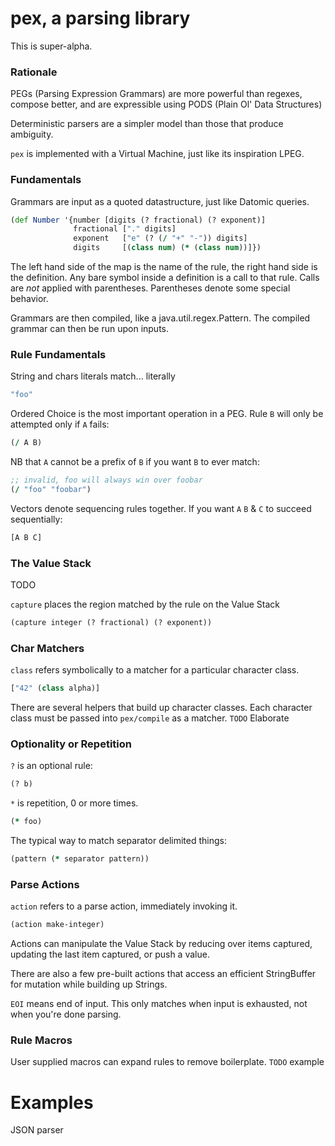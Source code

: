 # pex, a parsing library

This is super-alpha.

### Rationale 

PEGs (Parsing Expression Grammars) are more powerful than regexes, compose better, and are expressible using PODS (Plain Ol' Data Structures)

Deterministic parsers are a simpler model than those that produce ambiguity.

`pex` is implemented with a Virtual Machine, just like its inspiration LPEG.

### Fundamentals

Grammars are input as a quoted datastructure, just like Datomic queries.

```clj
(def Number '{number [digits (? fractional) (? exponent)]
              fractional ["." digits]
              exponent   ["e" (? (/ "+" "-")) digits]
              digits     [(class num) (* (class num))]})
```

The left hand side of the map is the name of the rule, the right hand side is the definition.
Any bare symbol inside a definition is a call to that rule.  Calls are *not* applied with parentheses.
Parentheses denote some special behavior.

Grammars are then compiled, like a java.util.regex.Pattern.
The compiled grammar can then be run upon inputs.

### Rule Fundamentals

String and chars literals match... literally
```clj
"foo"
```

Ordered Choice is the most important operation in a PEG. Rule `B` will only be attempted only if `A` fails:
```clj
(/ A B)
```

NB that `A` cannot be a prefix of `B` if you want `B` to ever match:
```clj
;; invalid, foo will always win over foobar
(/ "foo" "foobar")
```

Vectors denote sequencing rules together.  If you want `A` `B` & `C` to succeed sequentially:
```clj
[A B C]
```

### The Value Stack

TODO

`capture` places the region matched by the rule on the Value Stack

```clj
(capture integer (? fractional) (? exponent))
```

### Char Matchers

`class` refers symbolically to a matcher for a particular character class.

```clj
["42" (class alpha)]
```

There are several helpers that build up character classes.  Each character class must be passed into `pex/compile` as a matcher. `TODO` Elaborate

### Optionality or Repetition

`?` is an optional rule:
```clj
(? b)
```

`*` is repetition, 0 or more times.
```clj
(* foo)
```

The typical way to match separator delimited things:
```clj
(pattern (* separator pattern))
```
### Parse Actions

`action` refers to a parse action, immediately invoking it.
```clj
(action make-integer)
```
Actions can manipulate the Value Stack by reducing over items captured,
updating the last item captured, or push a value.

There are also a few pre-built actions that access an efficient StringBuffer for mutation while building up Strings.

`EOI` means end of input. This only matches when input is exhausted, not when you're done parsing.

### Rule Macros

User supplied macros can expand rules to remove boilerplate.
`TODO` example

# Examples

JSON parser

